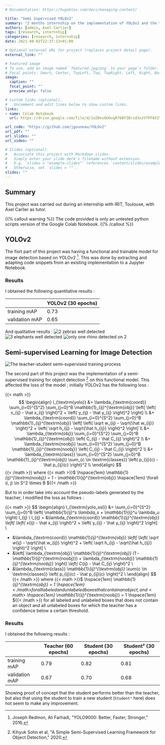 ```yaml
---
# Documentation: https://hugoblox.com/docs/managing-content/

title: "Semi Supervised YOLOv2"
summary: "2 months internship on the implementation of YOLOv2 and the test on this model of a semi-supervised learning method for object classification."
authors: [admin, Axel Carlier]
tags: [research, internship]
categories: [research, internship]
date: 2021-08-02T22:37:13+01:00

# Optional external URL for project (replaces project detail page).
external_link: ""

# Featured image
# To use, add an image named `featured.jpg/png` to your page's folder.
# Focal points: Smart, Center, TopLeft, Top, TopRight, Left, Right, BottomLeft, Bottom, BottomRight.
image:
  caption: ""
  focal_point: ""
  preview_only: false

# Custom links (optional).
#   Uncomment and edit lines below to show custom links.
links:
- name: Colab Notebook
  url: https://drive.google.com/file/d/1eZ0xv8UOvgR76BYIBrzd3xzVTPF6X2YX/view?usp=sharing

url_code: "https://github.com/jgouneau/YOLOv2"
url_pdf: ""
url_slides: ""
url_video: ""

# Slides (optional).
#   Associate this project with Markdown slides.
#   Simply enter your slide deck's filename without extension.
#   E.g. `slides = "example-slides"` references `content/slides/example-slides.md`.
#   Otherwise, set `slides = ""`.
slides: ""
---
```


## Summary
This project was carried out during an internship with IRIT, Toulouse, with Axel Carlier as tutor. 

{{% callout warning %}}
The code provided is only an untested python scripts version of the Google Colab Notebook.
{{% /callout %}}

## YOLOv2
The fisrt part of this project was having a functional and trainable model for image detection based on YOLOv2 [^1]. This was done by extracting and adapting code snippets from an existing implementation to a Jupyter Notebook.

### Results

I obtained the following quantitative results :

|                | YOLOv2 (30 epochs) |
| -------------- | ------------------ | 
| training mAP   | 0.73               | 
| validation mAP | 0.65               | 

And qualitative results :
![2 zebras well detected](project/yolov2/yolo_qualitative_1.png "")
![3 elephants well detected](project/yolov2/yolo_qualitative_2.png "")
![only one rhino detected on 2](project/yolov2/yolo_qualitative_3.png "")

## Semi-supervised Learning for Image Detection

![The teacher-student semi-supervised training process](project/yolov2/semi-supervised_training.png "The teacher-student semi-supervised training process")

The second part of this project was the implementation of a semi-supervised training for object detection [^2] on this functional model.
This affected the loss of the model ; initially YOLOv2 has the following loss :

{{< math >}}
$$
\begin{align}
l_{\textrm{yolo}} &= \lambda_{\textrm{coord}} \sum_{i=0}^{S^2} \sum_{j=0}^B \mathbb{1}_{ij}^{\textrm{obj}} \left[ \left( x_{ij} - \hat x_{ij} \right)^2 + \left( y_{ij} - \hat y_{ij} \right)^2 \right] \\
&+ \lambda_{\textrm{coord}} \sum_{i=0}^{S^2} \sum_{j=0}^B \mathbb{1}_{ij}^{\textrm{obj}} \left[ \left( \sqrt w_{ij} - \sqrt{\hat w_{ij}} \right)^2 + \left( \sqrt h_{ij} - \sqrt{\hat h_{ij}} \right)^2 \right] \\
&+ \lambda_{\textrm{obj}} \sum_{i=0}^{S^2} \sum_{j=0}^B \mathbb{1}_{ij}^{\textrm{obj}} \left( C_{ij} - \hat C_{ij} \right)^2 \\
&+ \lambda_{\textrm{noobj}} \sum_{i=0}^{S^2} \sum_{j=0}^B \mathbb{1}_{ij}^{\textrm{noobj}} \left( C_{ij} - \hat C_{ij} \right)^2 \\
&+ \lambda_{\textrm{class}} \sum_{i=0}^{S^2} \sum_{j=0}^B \mathbb{1}_{ij}^{\textrm{obj}} \sum_{c \in \textrm{classes}} \left( p_{ij}(c) - \hat p_{ij}(c) \right)^2 \\
\end{align}
$$
{{< /math >}}
where {{< math >}}$ \hspace{1em} \mathbb{1}_{ij}^{\textrm{noobj}} = 1 - \mathbb{1}_{ij}^{\textrm{obj}} \hspace{1em} \forall (i, j) \in S^2 \times B ${{< /math >}}

But to in order take into account the pseudo-labels generated by the teacher, I modified the loss as follows :

{{< math >}}
$$
\begin{align}
l_{\textrm{yolo_ssl}} &= \sum_{i=0}^{S^2} \sum_{j=0}^B \left( \mathbb{1}_{ij}^s \lambda_s + \mathbb{1}_{ij}^u \lambda_u \right) l_{ij} \\
l_{ij} = &\lambda_{\textrm{coord}}  \mathbb{1}_{ij}^{\textrm{obj}} \left[ \left( x_{ij} - \hat x_{ij} \right)^2 + \left( y_{ij} - \hat y_{ij} \right)^2 \right] \\
+ &\lambda_{\textrm{coord}} \mathbb{1}_{ij}^{\textrm{obj}} \left[ \left( \sqrt w_{ij} - \sqrt{\hat w_{ij}} \right)^2 + \left( \sqrt h_{ij} - \sqrt{\hat h_{ij}} \right)^2 \right] \\
+ &\left[ \lambda_{\textrm{obj}} \mathbb{1}_{ij}^{\textrm{obj}} (1 - \mathbb{1}_{ij}^{\textrm{noobj}}) + \lambda_{\textrm{noobj}} \mathbb{1}_{ij}^{\textrm{noobj}} \right] \left( C_{ij} - \hat C_{ij} \right)^2 \\
+ &\lambda_{\textrm{class}} \mathbb{1}_{ij}^{\textrm{obj}} \sum_{c \in \textrm{classes}} \left( p_{ij}(c) - \hat p_{ij}(c) \right)^2 \\
\end{align}
$$
{{< /math >}}
where {{< math >}}$ \hspace{1em} \mathbb{1}_{ij}^{\textrm{obj}} = 1 \hspace{1em} ${{< /math >}} for all labeled and unlabeled boxes that contain an object, and {{< math >}}$ \hspace{1em} \mathbb{1}_{ij}^{\textrm{noobj}} = 1 \hspace{1em} ${{< /math >}} for all labeled and unlabeled boxes that does not contain an object and all unlabeled boxes for which the teacher has a confidence below a certain threshold.

### Results
I obtained the following results :

|                | Teacher (60 epochs) | Student (30 epochs) | Student² (30 epochs) | 
| -------------- | ------------------- | ------------------- | -------------------- | 
| training mAP   | 0.79                | 0.82                | 0.81                 | 
| validation mAP | 0.67                | 0.70                | 0.68                 | 

Showing proof of concept that the student performs better than the teacher, but also that using the student to train a new student (`Student²` here) does not seem to make any improvement.


[^1]: Joseph Redmon, Ali Farhadi, "YOLO9000: Better, Faster, Stronger," 2016.
[^2]: Kihyuk Sohn et al, "A Simple Semi-Supervised Learning Framework for Object Detection," 2020.